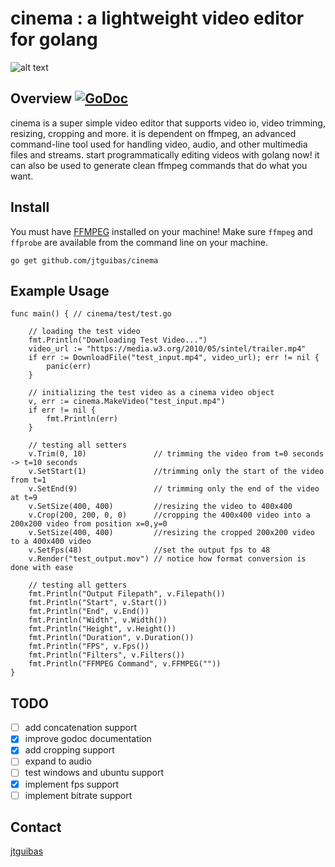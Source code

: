 # cinema : a lightweight video editor for golang



![alt text](https://i.imgur.com/uYRpL29.jpg "github.com/jtguibas/cinema")

## Overview [![GoDoc](https://godoc.org/github.com/jtguibas/cinema?status.svg)](https://godoc.org/github.com/jtguibas/cinema)

cinema is a super simple video editor that supports video io, video trimming, resizing, cropping and more. it is dependent on ffmpeg, an advanced command-line tool used for handling video, audio, and other multimedia files and streams. start programmatically editing videos with golang now! it can also be used to generate clean ffmpeg commands that do what you want.

## Install
You must have [FFMPEG](https://ffmpeg.org/download.html) installed on your machine! Make sure `ffmpeg` and `ffprobe` are available from the command line on your machine.
```
go get github.com/jtguibas/cinema
```

## Example Usage

```golang
func main() { // cinema/test/test.go

	// loading the test video
	fmt.Println("Downloading Test Video...")
	video_url := "https://media.w3.org/2010/05/sintel/trailer.mp4"
	if err := DownloadFile("test_input.mp4", video_url); err != nil {
		panic(err)
	}

	// initializing the test video as a cinema video object
	v, err := cinema.MakeVideo("test_input.mp4")
	if err != nil {
		fmt.Println(err)
	}

	// testing all setters
	v.Trim(0, 10)               // trimming the video from t=0 seconds -> t=10 seconds
	v.SetStart(1)               //trimming only the start of the video from t=1
	v.SetEnd(9)                 // trimming only the end of the video at t=9
	v.SetSize(400, 400)         //resizing the video to 400x400
	v.Crop(200, 200, 0, 0)      //cropping the 400x400 video into a 200x200 video from position x=0,y=0
	v.SetSize(400, 400)         //resizing the cropped 200x200 video to a 400x400 video
	v.SetFps(48)                //set the output fps to 48
	v.Render("test_output.mov") // notice how format conversion is done with ease

	// testing all getters
	fmt.Println("Output Filepath", v.Filepath())
	fmt.Println("Start", v.Start())
	fmt.Println("End", v.End())
	fmt.Println("Width", v.Width())
	fmt.Println("Height", v.Height())
	fmt.Println("Duration", v.Duration())
	fmt.Println("FPS", v.Fps())
	fmt.Println("Filters", v.Filters())
	fmt.Println("FFMPEG Command", v.FFMPEG(""))
}
```

## TODO

- [ ] add concatenation support
- [x] improve godoc documentation
- [x] add cropping support
- [ ] expand to audio
- [ ] test windows and ubuntu support 
- [x] implement fps support
- [ ] implement bitrate support

## Contact
[jtguibas](https://github.com/jtguibas)

